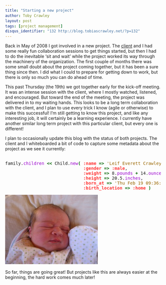 ```yaml
---
title: "Starting a new project"
author: Toby Crawley
layout: post
tags: [project management]
disqus_identifier: "132 http://blog.tobiascrawley.net/?p=132"
---
```



<div class="padding">

</div><!-- end .padding -->
<div class="border-gray"></div>
<div class="padding">

<p>Back in May of 2008 I got involved in a new project. The <a href="http://dirtundermynails.com">client</a> and I had some really fun collaboration sessions to get things started, but then I had to do the inevitable &#x2018;sit and wait&#x2019; while the project worked its way through the machinery of the organization. The first couple of months there was some small doubt about the project coming together, but it has been a sure thing since then. I did what I could to prepare for getting down to work, but there is only so much you can do ahead of time.</p>

<p>This past Thursday (the 19th) we got together early for the kick-off meeting. It was an intense session with the client, where I mostly watched, listened, and encouraged. But toward the end of the meeting, the project was delivered in to my waiting hands. This looks to be a long term collaboration with the client, and I plan to use every trick I know (agile or otherwise) to make this successful! I&#x2019;m still getting to know this project, and like any interesting job, it will certainly be a learning experience. I currently have another similar long term project with this particular client, but every one is different!</p>

<p>I plan to occasionally update this blog with the status of both projects. The client and I whiteboarded a bit of code to capture some metadata about the project as we see it currently:<br></br>
<span id="more-132"></span></p>


<div class="wp_syntax"><div class="code"><pre class="ruby" style="">family.<span style="color:#9900CC;">children</span> <span style="color:#006600; font-weight:bold;">&lt;&lt;</span> Child.<span style="color:#9900CC;">new</span><span style="color:#006600; font-weight:bold;">(</span> <span style="color:#ff3333; font-weight:bold;">:name</span> <span style="color:#006600; font-weight:bold;">=&gt;</span> <span style="color:#996600;">'Leif Everett Crawley'</span>,
                              <span style="color:#ff3333; font-weight:bold;">:gender</span> <span style="color:#006600; font-weight:bold;">=&gt;</span> <span style="color:#ff3333; font-weight:bold;">:male</span>,
                              <span style="color:#ff3333; font-weight:bold;">:weight</span> <span style="color:#006600; font-weight:bold;">=&gt;</span> 8.<span style="color:#9900CC;">pounds</span> <span style="color:#006600; font-weight:bold;">+</span> 14.<span style="color:#9900CC;">ounces</span>,
                              <span style="color:#ff3333; font-weight:bold;">:height</span> <span style="color:#006600; font-weight:bold;">=&gt;</span> 20.5.<span style="color:#9900CC;">inches</span>,
                              <span style="color:#ff3333; font-weight:bold;">:born_at</span> <span style="color:#006600; font-weight:bold;">=&gt;</span> <span style="color:#996600;">'Thu Feb 19 09:36:19 EST 2009'</span>,
                              <span style="color:#ff3333; font-weight:bold;">:birth_location</span> <span style="color:#006600; font-weight:bold;">=&gt;</span> <span style="color:#ff3333; font-weight:bold;">:home</span> <span style="color:#006600; font-weight:bold;">)</span></pre></div></div>




<p><img src="/posts/assets/old/177-7746_img-300x225.jpg" alt="177-7746_img" title="177-7746_img" width="300" height="225" class="aligncenter size-medium wp-image-136"></img></p>

<p>So far, things are going great! But projects like this are always easier at the beginning, the hard work comes much later!</p>				


<!-- end .postmetadata -->












</div><!-- end .padding -->

